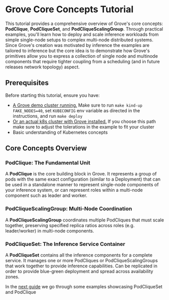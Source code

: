 # Grove Core Concepts Tutorial

This tutorial provides a comprehensive overview of Grove's core concepts: **PodClique**, **PodCliqueSet**, and **PodCliqueScalingGroup**. Through practical examples, you'll learn how to deploy and scale inference workloads from simple single-node setups to complex multi-node distributed systems. Since Grove's creation was motivated by inference the examples are tailored to inference but the core idea is to demonstrate how Grove's primitives allow you to express a collection of single node and multinode components that require tighter coupling from a scheduling (and in future releases network topology) aspect.

## Prerequisites

Before starting this tutorial, ensure you have:
- [A Grove demo cluster running.](../installation.md#developing-grove) Make sure to run `make kind-up FAKE_NODES=40`, set `KUBECONFIG` env variable as directed in the instructions, and run `make deploy`
- [Or an actual k8s cluster with Grove installed.](../installation.md#deploying-grove) If you choose this path make sure to adjust the tolerations in the example to fit your cluster
- Basic understanding of Kubernetes concepts


## Core Concepts Overview

### PodClique: The Fundamental Unit
A **PodClique** is the core building block in Grove. It represents a group of pods with the same exact configuration (similar to a Deployment) that can be used in a standalone manner to represent single-node components of your inference system, or can represent roles within a multi-node component such as leader and worker.

### PodCliqueScalingGroup: Multi-Node Coordination
A **PodCliqueScalingGroup** coordinates multiple PodCliques that must scale together, preserving specified replica ratios across roles (e.g. leader/worker) in multi-node components.

### PodCliqueSet: The Inference Service Container
A **PodCliqueSet** contains all the inference components for a complete service. It manages one or more PodCliques or PodCliqueScalingGroups that work together to provide inference capabilities. Can be replicated in order to provide blue-green deployment and spread across availability zones.

In the [next guide](./pcs_and_pclq_intro.md) we go through some examples showcasing PodCliqueSet and PodClique